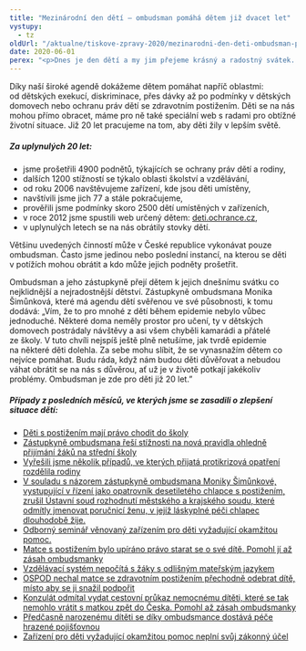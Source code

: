 ```yaml
---
title: "Mezinárodní den dětí – ombudsman pomáhá dětem již dvacet let"
vystupy:
  - tz
oldUrl: "/aktualne/tiskove-zpravy-2020/mezinarodni-den-deti-ombudsman-pomaha-detem-jiz-dvacet-let"
date: 2020-06-01
perex: "<p>Dnes je den dětí a my jim přejeme krásný a radostný svátek. V práci ombudsmana mají děti výsadní pozici každý den již dvacet let. Podněty dětí jsou vyřizovány přednostně. Jezdíme do škol. Dohlížíme již čtrnáct let na podmínky v dětských domovech, zařízeních pro děti vyžadujících okamžitou pomoc, kojeneckých ústavech a dalších výchovných zařízeních, kde jsou děti umístěny. Monitorujeme práva dětí s postižením. Speciální kategorii tvoří naše kontrola činnosti orgánů sociálně-právní ochrany dětí, u nichž sledujeme, nakolik pracují v nejlepším zájmu dítěte. Pokud tomu tak není, prosazujeme nápravu a jsme v tom velmi úspěšní. V pozici kolizního opatrovníka zastupujeme děti před Ústavním soudem a hájíme jejich práva. </p>"
---
```


<!-- imported from the old website -->

<p>Díky naší široké agendě dokážeme dětem pomáhat napříč oblastmi: od dětských exekucí, diskriminace, přes dávky až po podmínky v dětských domovech nebo ochranu práv dětí se zdravotním postižením. Děti se na nás mohou přímo obracet, máme pro ně také speciální web s radami pro obtížné životní situace. Již 20 let pracujeme na tom, aby děti žily v lepším světě.</p> <h5>Za uplynulých 20 let:</h5> <p></p><ul><li>jsme prošetřili 4900 podnětů, týkajících se ochrany práv dětí a rodiny,</li><li>dalších 1200 stížností se týkalo oblasti školství a vzdělávání,</li><li>od roku 2006 navštěvujeme zařízení, kde jsou děti umístěny,</li><li>navštívili jsme jich 77 a stále pokračujeme, </li><li>prověřili jsme podmínky skoro 2500 dětí umístěných v zařízeních,</li><li>v roce 2012 jsme spustili web určený dětem: <a href="https://deti.ochrance.cz/" target="_blank">deti.ochrance.cz</a>,</li><li>v uplynulých letech se na nás obrátily stovky dětí.</li></ul> <p>Většinu uvedených činností může v České republice vykonávat pouze ombudsman. Často jsme jedinou nebo poslední instancí, na kterou se děti v potížích mohou obrátit a kdo může jejich podněty prošetřit.</p> <p>Ombudsman a jeho zástupkyně přejí dětem k jejich dnešnímu svátku co nejklidnější a nejradostnější dětství. Zástupkyně ombudsmana Monika Šimůnková, které má agendu dětí svěřenou ve své působnosti, k tomu dodává: „Vím, že to pro mnohé z dětí během epidemie nebylo vůbec jednoduché. Některé doma neměly prostor pro učení, ty v dětských domovech postrádaly návštěvy a asi všem chyběli kamarádi a přátelé ze školy. V tuto chvíli nejspíš ještě plně netušíme, jak tvrdě epidemie na některé děti dolehla. Za sebe mohu slíbit, že se vynasnažím dětem co nejvíce pomáhat. Budu ráda, když nám budou děti důvěřovat a nebudou váhat obrátit se na nás s důvěrou, ať už je v životě potkají jakékoliv problémy. Ombudsman je zde pro děti již 20 let.” </p> <h5>Případy z posledních měsíců, ve kterých jsme se zasadili o zlepšení situace dětí:</h5> <p></p><ul><li><a href="/aktualne/tiskove-zpravy-2020/deti-s-postizenim-maji-pravo-chodit-do-skoly/" target="_blank">Děti s postižením mají právo chodit do školy</a></li><li><a href="/aktualne/tiskove-zpravy-2020/zastupkyne-ombudsmana-resi-stiznosti-na-nova-pravidla-ohledne-prijimani-zaku-na-str/" target="_blank">Zástupkyně ombudsmana řeší stížnosti na nová pravidla ohledně přijímání žáků na střední školy</a></li><li><a href="/aktualne/tiskove-zpravy-2020/monika-simunkova-pomohla-rodinam-ktere-rozdelila-epidemie/" target="_blank">Vyřešili jsme několik případů, ve kterých přijatá protikrizová opatření rozdělila rodiny</a></li><li><a href="/aktualne/tiskove-zpravy-2020/dluhy-nemohou-byt-duvodem-odmitnuti-porucnictvi-zajem-ditete-je-dulezitejsi/" target="_blank">V souladu s názorem zástupkyně ombudsmana Moniky Šimůnkové, vystupující v řízení jako opatrovník desetiletého chlapce s postižením, zrušil Ústavní soud rozhodnutí městského a krajského soudu, které odmítly jmenovat poručnicí ženu, v jejíž láskyplné péči chlapec dlouhodobě žije.</a></li><li><a href="/aktualne/tiskove-zpravy-2020/zastupkyne-ombudsmana-monika-simunkova-zahajila-odborny-seminar-venovany-zarizenim-pro/" target="_blank">Odborný seminář věnovaný zařízením pro děti vyžadující okamžitou pomoc.</a></li><li><a href="/aktualne/tiskove-zpravy-2020/matce-s-postizenim-bylo-upirano-pravo-starat-se-o-sve-dite-pomohl-ji-az-zasah-ombudsmank/" target="_blank">Matce s postižením bylo upíráno právo starat se o své dítě. Pomohl jí až zásah ombudsmanky</a></li><li><a href="/aktualne/tiskove-zpravy-2020/vzdelavaci-system-nepocita-s-zaky-s-odlisnym-materskym-jazykem/" target="_blank">Vzdělávací systém nepočítá s žáky s odlišným mateřským jazykem</a></li><li><a href="/aktualne/tiskove-zpravy-2019/ospod-nechal-matce-se-zdravotnim-postizenim-prechodne-odebrat-dite-misto-aby-se-ji-snazil/" target="_blank">OSPOD nechal matce se zdravotním postižením přechodně odebrat dítě, místo aby se ji snažil podpořit</a></li><li><a href="/aktualne/tiskove-zpravy-2019/konzulat-odmital-vydat-cestovni-prukaz-nemocnemu-diteti-ktere-se-tak-nemohlo-vratit-s-matk/" target="_blank">Konzulát odmítal vydat cestovní průkaz nemocnému dítěti, které se tak nemohlo vrátit s matkou zpět do Česka. Pomohl až zásah ombudsmanky</a></li><li><a href="/aktualne/tiskove-zpravy-2019/predcasne-narozenemu-diteti-se-diky-ombudsmance-dostava-pece-hrazene-pojistovnou/" target="_blank">Předčasně narozenému dítěti se díky ombudsmance dostává péče hrazené pojišťovnou</a></li><li><a href="/aktualne/tiskove-zpravy-2019/zarizeni-pro-deti-vyzadujici-okamzitou-pomoc-neplni-svuj-zakonny-ucel/" target="_blank">Zařízení pro děti vyžadující okamžitou pomoc neplní svůj zákonný účel</a></li></ul><p></p>           <p> </p><br />
